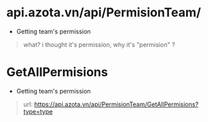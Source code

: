 # api.azota.vn/api/PermisionTeam/
- Getting team's permission
> what? i thought it's permission, why it's "permision" ? 

# GetAllPermisions
- Getting team's permission
> url: https://api.azota.vn/api/PermisionTeam/GetAllPermisions?type=type